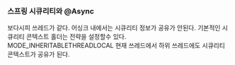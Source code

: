 ### **스프링 시큐리티와 @Async**

보다시피 쓰레드가 같다.
어싱크 내에서는 시큐리티 정보가 공유가 안된다.
기본적인 시큐리티 콘텍스트 홀더는 전략을 설정할수 있다.
MODE_INHERITABLETHREADLOCAL
현재 쓰레드에서 하위 쓰레드에도 시큐리티 콘텍스트가 공유가 된다.
